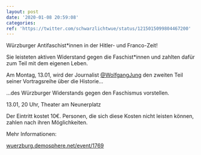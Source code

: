 ```yaml
---
layout: post
date: '2020-01-08 20:59:08'
categories: 
ref: 'https://twitter.com/schwarzlichtwue/status/1215015099804467200'
---
```

Würzburger Antifaschist\*innen in der Hitler- und Franco-Zeit!

Sie leisteten aktiven Widerstand gegen die Faschist\*innen und zahlten dafür zum Teil mit dem eigenen Leben.



Am Montag, 13.01, wird der Journalist [@WolfgangJung](https://twitter.com/WolfgangJung) den zweiten Teil seiner Vortragsreihe über die Historie…

…des Würzburger Widerstands gegen den Faschismus vorstellen.



13.01, 20 Uhr, Theater am Neunerplatz



Der Eintritt kostet 10€. Personen, die sich diese Kosten nicht leisten können, zahlen nach ihren Möglichkeiten.



Mehr Informationen:

[wuerzburg.demosphere.net/event/1769](https://wuerzburg.demosphere.net/event/1769)